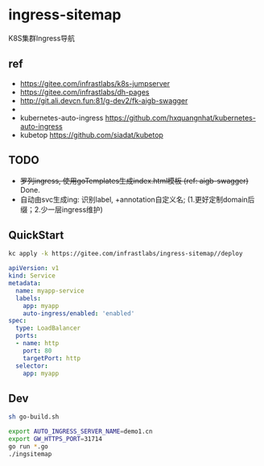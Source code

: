 # ingress-sitemap

K8S集群Ingress导航

## ref

- https://gitee.com/infrastlabs/k8s-jumpserver
- https://gitee.com/infrastlabs/dh-pages
- http://git.ali.devcn.fun:81/g-dev2/fk-aigb-swagger
- 
- kubernetes-auto-ingress https://github.com/hxquangnhat/kubernetes-auto-ingress
- kubetop https://github.com/siadat/kubetop

## TODO

- ~~罗列ingress, 使用goTemplates生成index.html模板 (ref: aigb-swagger)~~ Done.
- 自动由svc生成ing: 识别label, +annotation自定义名;  (1.更好定制domain后缀；2.少一层ingress维护)

## QuickStart

```bash
kc apply -k https://gitee.com/infrastlabs/ingress-sitemap//deploy
```

```yaml
apiVersion: v1
kind: Service
metadata:
  name: myapp-service
  labels:
    app: myapp
    auto-ingress/enabled: 'enabled'
spec:
  type: LoadBalancer
  ports:
  - name: http
    port: 80
    targetPort: http
  selector:
    app: myapp
```

## Dev

```bash
sh go-build.sh

export AUTO_INGRESS_SERVER_NAME=demo1.cn
export GW_HTTPS_PORT=31714
go run *.go
./ingsitemap
```




